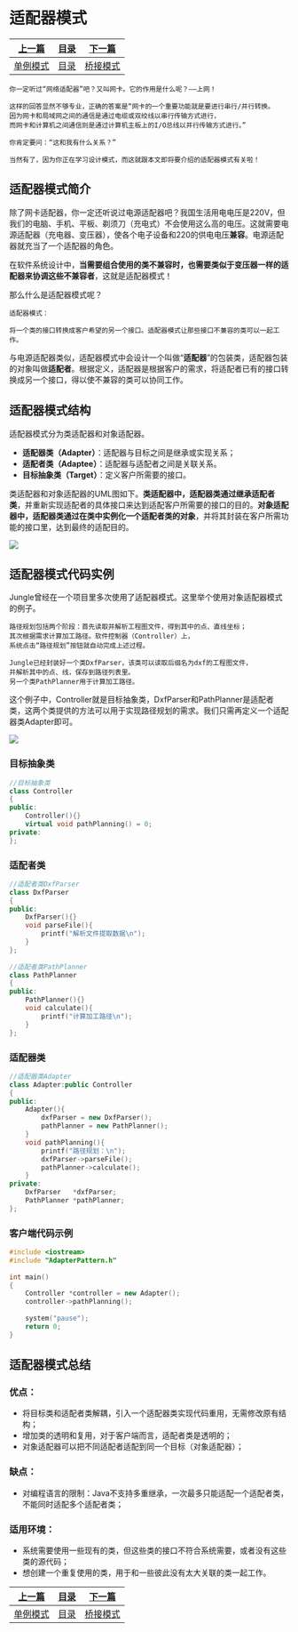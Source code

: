 # 适配器模式

|[上一篇](./009_SinglePattern.md)|[目录](./index.md)|[下一篇](./011_BridgePattern.md)|
|:---:|:---:|:---:|
|[单例模式](./009_SinglePattern.md)|[目录](./index.md)|[桥接模式](./011_BridgePattern.md)|

    你一定听过“网络适配器”吧？又叫网卡。它的作用是什么呢？——上网！

    这样的回答显然不够专业，正确的答案是“网卡的一个重要功能就是要进行串行/并行转换。
    因为网卡和局域网之间的通信是通过电缆或双绞线以串行传输方式进行，
    而网卡和计算机之间通信则是通过计算机主板上的I/O总线以并行传输方式进行。”

    你肯定要问：“这和我有什么关系？”

    当然有了，因为你正在学习设计模式，而这就跟本文即将要介绍的适配器模式有关啦！

## 适配器模式简介

除了网卡适配器，你一定还听说过电源适配器吧？我国生活用电电压是220V，但我们的电脑、手机、平板、剃须刀（充电式）不会使用这么高的电压。这就需要电源适配器（充电器、变压器），使各个电子设备和220的供电电压**兼容**。电源适配器就充当了一个适配器的角色。

在软件系统设计中，**当需要组合使用的类不兼容时，也需要类似于变压器一样的适配器来协调这些不兼容者**，这就是适配器模式！

那么什么是适配器模式呢？

    适配器模式：

    将一个类的接口转换成客户希望的另一个接口。适配器模式让那些接口不兼容的类可以一起工作。

与电源适配器类似，适配器模式中会设计一个叫做“**适配器**”的包装类，适配器包装的对象叫做**适配者**。根据定义，适配器是根据客户的需求，将适配者已有的接口转换成另一个接口，得以使不兼容的类可以协同工作。

## 适配器模式结构

适配器模式分为类适配器和对象适配器。

* **适配器类（Adapter）**：适配器与目标之间是继承或实现关系；
* **适配者类（Adaptee）**：适配器与适配者之间是关联关系。
* **目标抽象类（Target）**：定义客户所需要的接口。

类适配器和对象适配器的UML图如下。**类适配器中，适配器类通过继承适配者类**，并重新实现适配者的具体接口来达到适配客户所需要的接口的目的。**对象适配器中，适配器类通过在类中实例化一个适配者类的对象**，并将其封装在客户所需功能的接口里，达到最终的适配目的。

![](https://img-blog.csdnimg.cn/20191022073358233.png?x-oss-process=image/watermark,type_ZmFuZ3poZW5naGVpdGk,shadow_10,text_aHR0cHM6Ly9ibG9nLmNzZG4ubmV0L3NpbmF0XzIxMTA3NDMz,size_16,color_FFFFFF,t_70)

## 适配器模式代码实例

Jungle曾经在一个项目里多次使用了适配器模式。这里举个使用对象适配器模式的例子。

    路径规划包括两个阶段：首先读取并解析工程图文件，得到其中的点、直线坐标；
    其次根据需求计算加工路径。软件控制器（Controller）上，
    系统点击“路径规划”按钮就自动完成上述过程。

    Jungle已经封装好一个类DxfParser，该类可以读取后缀名为dxf的工程图文件，
    并解析其中的点、线，保存到路径列表里。
    另一个类PathPlanner用于计算加工路径。

这个例子中，Controller就是目标抽象类，DxfParser和PathPlanner是适配者类，这两个类提供的方法可以用于实现路径规划的需求。我们只需再定义一个适配器类Adapter即可。

![](https://img-blog.csdnimg.cn/20191022080618902.png)

### 目标抽象类

```C++
//目标抽象类
class Controller
{
public:
    Controller(){}
    virtual void pathPlanning() = 0;
private:
};
```

### 适配者类

```C++
//适配者类DxfParser
class DxfParser
{
public:
	DxfParser(){}
	void parseFile(){
		printf("解析文件提取数据\n");
	}
};
 
//适配者类PathPlanner
class PathPlanner
{
public:
	PathPlanner(){}
	void calculate(){
		printf("计算加工路径\n");
	}
};
```

### 适配器类

```C++
//适配器类Adapter
class Adapter:public Controller
{
public:
	Adapter(){
		dxfParser = new DxfParser();
		pathPlanner = new PathPlanner();
	}
	void pathPlanning(){
		printf("路径规划：\n");
		dxfParser->parseFile();
		pathPlanner->calculate();
	}
private:
	DxfParser   *dxfParser;
	PathPlanner *pathPlanner;
};
```

### 客户端代码示例

```C++
#include <iostream>
#include "AdapterPattern.h"
 
int main()
{
	Controller *controller = new Adapter();
	controller->pathPlanning();
 
	system("pause");
	return 0;
}
```

## 适配器模式总结

### 优点：

* 将目标类和适配者类解耦，引入一个适配器类实现代码重用，无需修改原有结构；
* 增加类的透明和复用，对于客户端而言，适配者类是透明的；
* 对象适配器可以把不同适配者适配到同一个目标（对象适配器）；

### 缺点：

* 对编程语言的限制：Java不支持多重继承，一次最多只能适配一个适配者类，不能同时适配多个适配者类；

### 适用环境： 

* 系统需要使用一些现有的类，但这些类的接口不符合系统需要，或者没有这些类的源代码；
* 想创建一个重复使用的类，用于和一些彼此没有太大关联的类一起工作。

|[上一篇](./009_SinglePattern.md)|[目录](./index.md)|[下一篇](./011_BridgePattern.md)|
|:---:|:---:|:---:|
|[单例模式](./009_SinglePattern.md)|[目录](./index.md)|[桥接模式](./011_BridgePattern.md)|